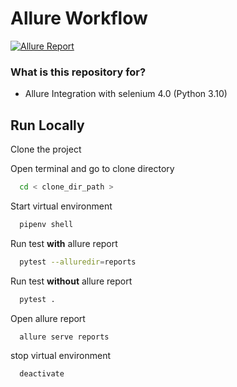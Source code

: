 # Allure Workflow #

[![Allure Report](https://github.com/harsh-suthar/allure-github-action/actions/workflows/allure-report.yml/badge.svg)](https://github.com/harsh-suthar/allure-github-action/actions/workflows/allure-report.yml)

### What is this repository for? ###

* Allure Integration with selenium 4.0 (Python 3.10)


## Run Locally

Clone the project

Open terminal and go to clone directory

```bash
  cd < clone_dir_path >
```
Start virtual environment

```bash
  pipenv shell
```

Run test <b>with</b> allure report

```bash
  pytest --alluredir=reports
```
Run test <b>without</b> allure report

```bash
  pytest .
```

Open allure report

```bash
  allure serve reports
```

stop virtual environment

```bash
  deactivate
```

